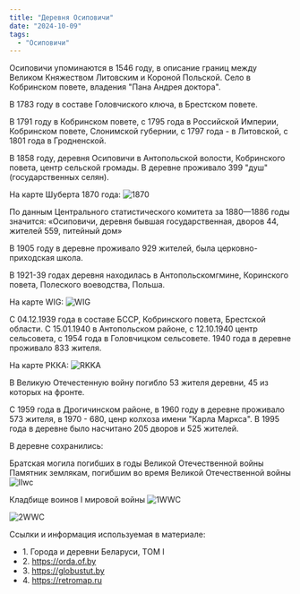 ```yaml
---
title: "Деревня Осиповичи"
date: "2024-10-09"
tags:
  - "Осиповичи"
---
```


Осиповичи упоминаются в 1546 году, в описание границ между Великом Княжеством Литовским и Короной Польской. Село в Кобринском повете, владения "Пана Андрея доктора".

В 1783 году в составе Головчиского ключа, в Брестском повете.

В 1791 году в Кобринском повете, с 1795 года в Российской Империи, Кобринском повете, Слонимской губернии, с 1797 года - в Литовской, с 1801 года в Гродненской.

В 1858 году, деревня Осиповичи в Антопольской волости, Кобринского повета, центр сельской громады. В деревне проживало 399 "душ" (государственных селян).

На карте Шуберта 1870 года:
![1870](https://github.com/user-attachments/assets/c6383430-b7f2-40dd-8f23-a863f37a95be)

По данным Центрального статистического комитета за 1880—1886 годы значится: «Осиповичи, деревня бывшая государственная, дворов 44, жителей 559, питейный дом»

В 1905 году в деревне проживало 929 жителей, была церковно-приходская школа.

В 1921-39 годах деревня находилась в Антопольскомгмине, Коринского повета, Полеского воеводства, Польша.

На карте WIG:
![WIG](https://github.com/user-attachments/assets/a9ef517a-80ec-45a2-a488-c498d58932bb)

С 04.12.1939 года в составе БССР, Кобринского повета, Брестской области. С 15.01.1940 в Антопольском районе, с 12.10.1940 центр сельсовета, с 1954 года в Головчицком сельсовете. 1940 года в деревне проживало 833 жителя.

На карте РККА:
![RKKA](https://github.com/user-attachments/assets/8009571f-f795-46d1-add1-0e09052f0334)

В Великую Отечестенную войну погибло 53 жителя деревни, 45 из которых на фронте.

С 1959 года в Дрогичинском районе, в 1960 году в деревне проживало 573 жителя, в 1970 - 680, ценр колхоза имени "Карла Маркса". В 1995 года в деревне было насчитано 205 дворов и 525 жителей.

В деревне сохранились:

Братская могила погибших в годы Великой Отечественной войны
Памятник землякам, погибшим во время Великой Отечественной войны
![IIwc](https://github.com/user-attachments/assets/60f83eb6-ca2c-4c12-9258-e19284a26caa)

Кладбище воинов I мировой войны
![1WWC](https://github.com/user-attachments/assets/782d4758-bf57-4386-82fa-21a78169e565)

![2WWC](https://github.com/user-attachments/assets/39526db8-7939-42c4-8e40-3b3bc1f95ad5)

Ссылки и информация используемая в материале:
- 1\. Города и деревни Беларуси, ТОМ I
- 2\. https://orda.of.by
- 3\. https://globustut.by
- 4\. https://retromap.ru
